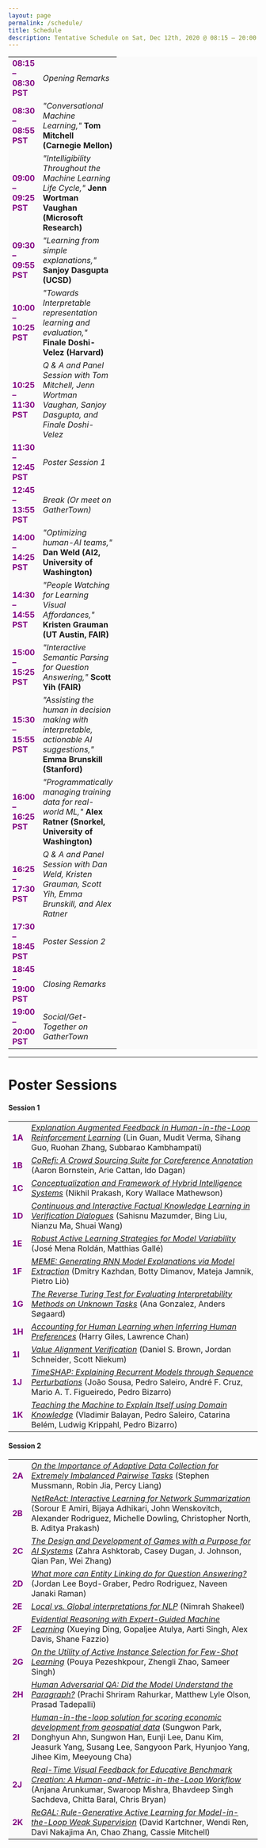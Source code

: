 ```yaml
---
layout: page
permalink: /schedule/
title: Schedule
description: Tentative Schedule on Sat, Dec 12th, 2020 @ 08:15 – 20:00 PST. Note that all times are provided in Pacific Standard Time.
---
```


  <table style="background-color: #FAFAFA;">
        <col width="40">
        <col width="100">
        <tr style="border: none;">       
            <td style="border: none;">
            <b> <font size="+0" color="purple">08:15 – 08:30 PST</font> </b>
            </td>
            <td style="border: none;">
            <i>Opening Remarks</i>
            </td>                        
        </tr>
        <tr style="border: none;">    
        <td style="border: none;">
            <b> <font size="+0" color="purple">08:30 – 08:55 PST</font></b> 
            </td>
            <td style="border: none;">
            <i>"Conversational Machine Learning,"</i> <b>Tom Mitchell (Carnegie Mellon)</b>
            </td>  
        </tr>
        <!-- <tr style="border: none;">
        <td style="border: none;">
            <b> <font size="+0" color="purple">08:55 – 09:00 PST</font></b>
            </td>
            <td style="border: none;">
            <i>Break</i>
            </td>
        </tr> -->
        <tr style="border: none;">
        <td style="border: none;">
            <b> <font size="+0" color="purple">09:00 – 09:25 PST</font></b>
            </td>
            <td style="border: none;">
            <i>"Intelligibility Throughout the Machine Learning Life Cycle,"</i> <b>Jenn Wortman Vaughan (Microsoft Research)</b>
            </td>
        </tr>
        <!-- <tr style="border: none;">
        <td style="border: none;">
            <b> <font size="+0" color="purple">09:25 – 09:30 PST</font></b>
            </td>
            <td style="border: none;">
            <i>Break</i>
            </td>
        </tr> -->
        <tr style="border: none;">
            <td style="border: none;">
            <b><font size="+0" color="purple">09:30 – 09:55 PST</font></b>
            </td>
            <td style="border: none;">
            <i>"Learning from simple explanations,"</i> <b>Sanjoy Dasgupta (UCSD)</b>
            </td>
        </tr>
        <!-- <tr style="border: none;">
        <td style="border: none;">
            <b> <font size="+0" color="purple">09:55 – 10:00 PST</font></b>
            </td>
            <td style="border: none;">
            <i>Break</i>
            </td>
        </tr> -->
        <tr style="border: none;">
        <td style="border: none;">
            <b> <font size="+0" color="purple">10:00 – 10:25 PST</font></b>
            </td>
            <td style="border: none;">
            <i>"Towards Interpretable representation learning and evaluation,"</i> <b>Finale Doshi-Velez (Harvard)</b>
            </td>
        </tr>
        <tr style="border: none;">
        <td style="border: none;">
            <b> <font size="+0" color="purple">10:25 – 11:30 PST</font></b>
            </td>
            <td style="border: none;">
            <i>Q & A and Panel Session with Tom Mitchell, Jenn Wortman Vaughan, Sanjoy Dasgupta, and Finale Doshi-Velez</i>
            </td>
        </tr>
        <tr style="border: none;">
        <td style="border: none;">
            <b> <font size="+0" color="purple">11:30 – 12:45 PST</font></b>
            </td>
            <td style="border: none;">
            <i>Poster Session 1</i>
            </td>
        </tr>
        <tr style="border: none;">
        <td style="border: none;">
            <b> <font size="+0" color="purple">12:45 – 13:55 PST</font></b>
            </td>
            <td style="border: none;">
            <i>Break (Or meet on GatherTown)</i>
            </td>
        </tr>
        <!-- <tr style="border: none;">
        <td style="border: none;">
            <b> <font size="+0" color="purple">13:55 – 14:00 PST</font></b>
            </td>
            <td style="border: none;">
            <i>Break</i>
            </td>
        </tr> -->
        <tr style="border: none;">
        <td style="border: none;">
            <b> <font size="+0" color="purple">14:00 – 14:25 PST</font></b>
            </td>
            <td style="border: none;">
            <i>"Optimizing human-AI teams,"</i> <b>Dan Weld (AI2, University of Washington)</b>
            </td>
        </tr>
        <!-- <tr style="border: none;">
        <td style="border: none;">
            <b> <font size="+0" color="purple">14:25 – 14:30 PST</font></b>
            </td>
            <td style="border: none;">
            <i>Break</i>
            </td>
        </tr> -->
        <tr style="border: none;">
        <td style="border: none;">
            <b> <font size="+0" color="purple">14:30 – 14:55 PST</font></b>
            </td>
            <td style="border: none;">
            <i>"People Watching for Learning Visual Affordances,"</i> <b>Kristen Grauman (UT Austin, FAIR)</b>
            </td>
        </tr>
        <!-- <tr style="border: none;">
        <td style="border: none;">
            <b> <font size="+0" color="purple">14:55 – 15:00 PST</font></b>
            </td>
            <td style="border: none;">
            <i>Break</i>
            </td>
        </tr> -->
        <tr style="border: none;">
        <td style="border: none;">
            <b> <font size="+0" color="purple">15:00 – 15:25 PST</font></b>
            </td>
            <td style="border: none;">
            <i>"Interactive Semantic Parsing for Question Answering,"</i> <b>Scott Yih (FAIR)</b>
            </td>
        </tr>
        <!-- <tr style="border: none;">
        <td style="border: none;">
            <b> <font size="+0" color="purple">15:25 – 15:30 PST</font></b>
            </td>
            <td style="border: none;">
            <i>Break</i>
            </td>
        </tr> -->
        <tr style="border: none;">
        <td style="border: none;">
            <b> <font size="+0" color="purple">15:30 – 15:55 PST</font></b>
            </td>
            <td style="border: none;">
            <i>"Assisting the human in decision making with interpretable, actionable AI suggestions,"</i> <b>Emma Brunskill (Stanford)</b>
            </td>
        </tr>
        <!-- <tr style="border: none;">
        <td style="border: none;">
            <b> <font size="+0" color="purple">15:55 – 16:00 PST</font></b>
            </td>
            <td style="border: none;">
            <i>Break</i>
            </td>
        </tr> -->
        <tr style="border: none;">
        <td style="border: none;">
            <b> <font size="+0" color="purple">16:00 – 16:25 PST</font></b>
            </td>
            <td style="border: none;">
            <i>"Programmatically managing training data for real-world ML,"</i> <b>Alex Ratner (Snorkel, University of Washington)</b>
            </td>
        </tr>
        <tr style="border: none;">
        <td style="border: none;">
            <b> <font size="+0" color="purple">16:25 – 17:30 PST</font></b>
            </td>
            <td style="border: none;">
            <i>Q & A and Panel Session with Dan Weld, Kristen Grauman, Scott Yih, Emma Brunskill, and Alex Ratner</i>
            </td>
        </tr>
        <tr style="border: none;">
        <td style="border: none;">
            <b> <font size="+0" color="purple">17:30 – 18:45 PST</font></b>
            </td>
            <td style="border: none;">
            <i>Poster Session 2</i>
            </td>
        </tr>
        <tr style="border: none;">
        <td style="border: none;">
            <b> <font size="+0" color="purple">18:45 – 19:00 PST</font></b>
            </td>
            <td style="border: none;">
            <i>Closing Remarks</i>
            </td>
        </tr>
        <tr style="border: none;">
        <td style="border: none;">
            <b> <font size="+0" color="purple">19:00 – 20:00 PST</font></b>
            </td>
            <td style="border: none;">
            <i>Social/Get-Together on GatherTown</i>
            </td>
        </tr>
  </table>

        
<hr />


# Poster Sessions
#### Session 1
<table style="background-color: #FAFAFA;">
    <tr style="border: none;">
        <td style="border: none;">
        <b> <font size="+0" color="purple">1A</font></b>
        </td>     
        <td style="border: none;">
            <i><a href="https://openreview.net/forum?id=20-xDadEYeU" target="_blank">Explanation Augmented Feedback in Human-in-the-Loop Reinforcement Learning</a></i> 
            (Lin Guan, Mudit Verma, Sihang Guo, Ruohan Zhang, Subbarao Kambhampati)
        </td>                        
    </tr>
    <tr style="border: none;">
        <td style="border: none;">
        <b> <font size="+0" color="purple">1B</font></b>
        </td>     
        <td style="border: none;">
            <i><a href="https://openreview.net/forum?id=Sg6XHXbnKgh" target="_blank">CoRefi: A Crowd Sourcing Suite for Coreference Annotation</a></i> 
            (Aaron Bornstein, Arie Cattan, Ido Dagan)
        </td>                        
    </tr>
    <tr style="border: none;">
        <td style="border: none;">
        <b> <font size="+0" color="purple">1C</font></b>
        </td>     
        <td style="border: none;">
            <i><a href="https://openreview.net/forum?id=99cMHWJPILb" target="_blank">Conceptualization and Framework of Hybrid Intelligence Systems</a></i> 
            (Nikhil Prakash, Kory Wallace Mathewson)
        </td>                        
    </tr>
    <tr style="border: none;">
        <td style="border: none;">
        <b> <font size="+0" color="purple">1D</font></b>
        </td>     
        <td style="border: none;">
            <i><a href="https://openreview.net/forum?id=GxT3-eeWLNx" target="_blank">Continuous and Interactive Factual Knowledge Learning in Verification Dialogues</a></i> 
            (Sahisnu Mazumder, Bing Liu, Nianzu Ma, Shuai Wang)
        </td>                        
    </tr>
    <tr style="border: none;">
        <td style="border: none;">
        <b> <font size="+0" color="purple">1E</font></b>
        </td>     
        <td style="border: none;">
            <i><a href="https://openreview.net/forum?id=9Sc_T4jgc2p" target="_blank">Robust Active Learning Strategies for Model Variability</a></i> 
            (José Mena Roldán, Matthias Gallé)
        </td>                        
    </tr>
    <tr style="border: none;">
        <td style="border: none;">
        <b> <font size="+0" color="purple">1F</font></b>
        </td>     
        <td style="border: none;">
            <i><a href="https://openreview.net/forum?id=0beaSUVK_n4" target="_blank">MEME: Generating RNN Model Explanations via Model Extraction</a></i> 
            (Dmitry Kazhdan, Botty Dimanov, Mateja Jamnik, Pietro Liò)
        </td>                        
    </tr>
    <tr style="border: none;">
        <td style="border: none;">
        <b> <font size="+0" color="purple">1G</font></b>
        </td>     
        <td style="border: none;">
            <i><a href="https://openreview.net/forum?id=y190Uu1z5Zk" target="_blank">The Reverse Turing Test for Evaluating Interpretability Methods on Unknown Tasks</a></i> 
            (Ana Gonzalez, Anders Søgaard)
        </td>                        
    </tr>
    <tr style="border: none;">
        <td style="border: none;">
        <b> <font size="+0" color="purple">1H</font></b>
        </td>     
        <td style="border: none;">
            <i><a href="https://openreview.net/forum?id=6y2nykqSSZl" target="_blank">Accounting for Human Learning when Inferring Human Preferences</a></i> 
            (Harry Giles, Lawrence Chan)
        </td>                        
    </tr>
    <tr style="border: none;">
        <td style="border: none;">
        <b> <font size="+0" color="purple">1I</font></b>
        </td>     
        <td style="border: none;">
            <i><a href="https://openreview.net/forum?id=pErdjpoc-w3" target="_blank">Value Alignment Verification</a></i> 
            (Daniel S. Brown, Jordan Schneider, Scott Niekum)
        </td>                        
    </tr>
    <tr style="border: none;">
        <td style="border: none;">
        <b> <font size="+0" color="purple">1J</font></b>
        </td>     
        <td style="border: none;">
            <i><a href="https://openreview.net/forum?id=YwBLoJXvhUF" target="_blank">TimeSHAP: Explaining Recurrent Models through Sequence Perturbations</a></i> 
            (João Sousa, Pedro Saleiro, André F. Cruz, Mario A. T. Figueiredo, Pedro Bizarro)
        </td>                        
    </tr>
    <tr style="border: none;">
        <td style="border: none;">
        <b> <font size="+0" color="purple">1K</font></b>
        </td>     
        <td style="border: none;">
            <i><a href="https://openreview.net/forum?id=gH-asHQ8vK2" target="_blank">Teaching the Machine to Explain Itself using Domain Knowledge</a></i> 
            (Vladimir Balayan, Pedro Saleiro, Catarina Belém, Ludwig Krippahl, Pedro Bizarro)
        </td>                        
    </tr>
</table>


#### Session 2
<table style="background-color: #FAFAFA;">
    <tr style="border: none;">
        <td style="border: none;">
        <b> <font size="+0" color="purple">2A</font></b>
        </td>     
        <td style="border: none;">
            <i><a href="https://openreview.net/forum?id=SnpCpQ--WXw" target="_blank">On the Importance of Adaptive Data Collection for Extremely Imbalanced Pairwise Tasks</a></i> 
            (Stephen Mussmann, Robin Jia, Percy Liang)
        </td>                        
    </tr>
    <tr style="border: none;">
        <td style="border: none;">
        <b> <font size="+0" color="purple">2B</font></b>
        </td>     
        <td style="border: none;">
            <i><a href="https://openreview.net/forum?id=s8o7426qAl7" target="_blank">NetReAct: Interactive Learning for Network Summarization</a></i> 
            (Sorour E Amiri, Bijaya Adhikari, John Wenskovitch, Alexander Rodriguez, Michelle Dowling, Christopher North, B. Aditya Prakash)
        </td>                        
    </tr>
    <tr style="border: none;">
        <td style="border: none;">
        <b> <font size="+0" color="purple">2C</font></b>
        </td>     
        <td style="border: none;">
            <i><a href="https://openreview.net/forum?id=SHlZmg_ks7j" target="_blank">The Design and Development of Games with a Purpose for AI Systems</a></i> 
            (Zahra Ashktorab, Casey Dugan, J. Johnson, Qian Pan, Wei Zhang)
        </td>                        
    </tr>
    <tr style="border: none;">
        <td style="border: none;">
        <b> <font size="+0" color="purple">2D</font></b>
        </td>     
        <td style="border: none;">
            <i><a href="https://openreview.net/forum?id=grMp1hsIbTg" target="_blank">What more can Entity Linking do for Question Answering?</a></i> 
            (Jordan Lee Boyd-Graber, Pedro Rodriguez, Naveen Janaki Raman)
        </td>                        
    </tr>
    <tr style="border: none;">
        <td style="border: none;">
        <b> <font size="+0" color="purple">2E</font></b>
        </td>     
        <td style="border: none;">
            <i><a href="https://openreview.net/forum?id=JURU9g5PXHa" target="_blank">Local vs. Global interpretations for NLP</a></i> 
            (Nimrah Shakeel)
        </td>                        
    </tr>
    <tr style="border: none;">
        <td style="border: none;">
        <b> <font size="+0" color="purple">2F</font></b>
        </td>     
        <td style="border: none;">
            <i><a href="https://openreview.net/forum?id=bKeRHMznzch" target="_blank">Evidential Reasoning with Expert-Guided Machine Learning</a></i> 
            (Xueying Ding, Gopaljee Atulya, Aarti Singh, Alex Davis, Shane Fazzio)
        </td>                        
    </tr>
    <tr style="border: none;">
        <td style="border: none;">
        <b> <font size="+0" color="purple">2G</font></b>
        </td>     
        <td style="border: none;">
            <i><a href="https://openreview.net/forum?id=p3m_WpN0rEX" target="_blank">On the Utility of Active Instance Selection for Few-Shot Learning</a></i> 
            (Pouya Pezeshkpour, Zhengli Zhao, Sameer Singh)
        </td>                        
    </tr>
    <tr style="border: none;">
        <td style="border: none;">
        <b> <font size="+0" color="purple">2H</font></b>
        </td>     
        <td style="border: none;">
            <i><a href="https://openreview.net/forum?id=57NC-S7o4Aw" target="_blank">Human Adversarial QA: Did the Model Understand the Paragraph?</a></i> 
            (Prachi Shriram Rahurkar, Matthew Lyle Olson, Prasad Tadepalli)
        </td>                        
    </tr>
    <tr style="border: none;">
        <td style="border: none;">
        <b> <font size="+0" color="purple">2I</font></b>
        </td>     
        <td style="border: none;">
            <i><a href="https://openreview.net/forum?id=hIncGrDWVnK" target="_blank">Human-in-the-loop solution for scoring economic development from geospatial data</a></i> 
            (Sungwon Park, Donghyun Ahn, Sungwon Han, Eunji Lee, Danu Kim, Jeasurk Yang, Susang Lee, Sangyoon Park, Hyunjoo Yang, Jihee Kim, Meeyoung Cha)
        </td>                        
    </tr>
    <tr style="border: none;">
        <td style="border: none;">
        <b> <font size="+0" color="purple">2J</font></b>
        </td>     
        <td style="border: none;">
            <i><a href="https://openreview.net/forum?id=vi42eRDhGv7" target="_blank">Real-Time Visual Feedback for Educative Benchmark Creation: A Human-and-Metric-in-the-Loop Workflow</a></i> 
            (Anjana Arunkumar, Swaroop Mishra, Bhavdeep Singh Sachdeva, Chitta Baral, Chris Bryan)
        </td>                        
    </tr>
    <tr style="border: none;">
        <td style="border: none;">
        <b> <font size="+0" color="purple">2K</font></b>
        </td>     
        <td style="border: none;">
            <i><a href="https://openreview.net/forum?id=FZDPu3JLEPg" target="_blank">ReGAL: Rule-Generative Active Learning for Model-in-the-Loop Weak Supervision</a></i> 
            (David Kartchner, Wendi Ren, Davi Nakajima An, Chao Zhang, Cassie Mitchell)
        </td>                        
    </tr>
</table>
